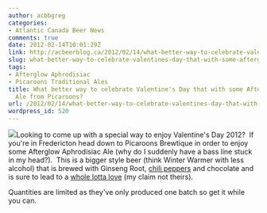```yaml
---
author: acbbgreg
categories:
- Atlantic Canada Beer News
comments: true
date: 2012-02-14T10:01:29Z
link: http://acbeerblog.ca/2012/02/14/what-better-way-to-celebrate-valentines-day-that-with-some-afterglow-aphrodisiac-ale-from-picaroons/
slug: what-better-way-to-celebrate-valentines-day-that-with-some-afterglow-aphrodisiac-ale-from-picaroons
tags:
- Afterglow Aphrodisiac
- Picaroons Traditional Ales
title: What better way to celebrate Valentine's Day that with some Afterglow Aphrodisiac
  Ale from Picaroons?
url: /2012/02/14/what-better-way-to-celebrate-valentines-day-that-with-some-afterglow-aphrodisiac-ale-from-picaroons/
wordpress_id: 520
---
```


[![](http://acbeerblog.ca/wp-content/uploads/2012/02/afterglowaasmallweb.jpg)](http://acbeerblog.ca/wp-content/uploads/2012/02/afterglowaasmallweb.jpg)Looking to come up with a special way to enjoy Valentine's Day 2012?  If you're in Fredericton head down to Picaroons Brewtique in order to enjoy some Afterglow Aphrodisiac Ale (why do I suddenly have a bass line stuck in my head?).  This is a bigger style beer (think Winter Warmer with less alcohol) that is brewed with Ginseng Root, [chili peppers](http://www.youtube.com/watch?v=GLvohMXgcBo) and chocolate and is sure to lead to a [whole lotta love](http://www.youtube.com/watch?v=9uPKcMkH0vw&feature=fvsr) (my claim not theirs).

Quantities are limited as they've only produced one batch so get it while you can.
